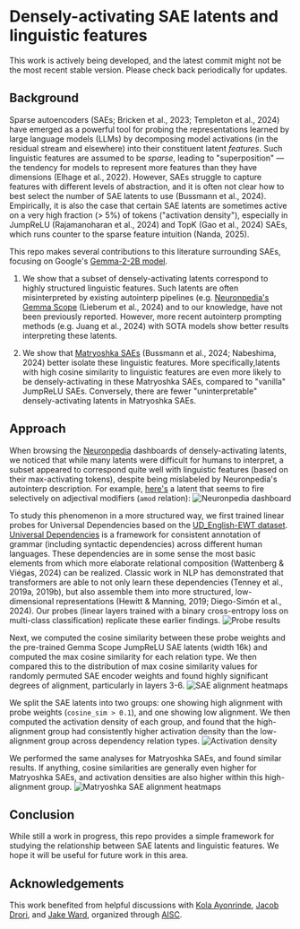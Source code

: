 # Densely-activating SAE latents and linguistic features

This work is actively being developed, and the latest commit might not be the most recent stable version. Please check back periodically for updates.

## Background

Sparse autoencoders (SAEs; Bricken et al., 2023; Templeton et al., 2024) have emerged as a powerful tool for probing the representations learned by large language models (LLMs) by decomposing model activations (in the residual stream and elsewhere) into their constituent latent *features*. Such linguistic features are assumed to be *sparse*, leading to "superposition" — the tendency for models to represent more features than they have dimensions (Elhage et al., 2022). However, SAEs struggle to capture features with different levels of abstraction, and it is often not clear how to best select the number of SAE latents to use (Bussmann et al., 2024). Empirically, it is also the case that certain SAE latents are sometimes active on a very high fraction (> 5%) of tokens ("activation density"), especially in JumpReLU (Rajamanoharan et al., 2024) and TopK (Gao et al., 2024) SAEs, which runs counter to the sparse feature intuition (Nanda, 2025).

This repo makes several contributions to this literature surrounding SAEs, focusing on Google's [Gemma-2-2B model](https://huggingface.co/google/gemma-2-2b).

1. We show that a subset of densely-activating latents correspond to highly structured linguistic features. Such latents are often misinterpreted by existing autointerp pipelines (e.g. [Neuronpedia's Gemma Scope](https://www.neuronpedia.org/gemma-scope#main) (Lieberum et al., 2024) and to our knowledge, have not been previously reported. However, more recent autointerp prompting methods (e.g. Juang et al., 2024) with SOTA models show better results interpreting these latents.

2. We show that [Matryoshka SAEs](https://github.com/bartbussmann/matryoshka_sae) (Bussmann et al., 2024; Nabeshima, 2024) better isolate these linguistic features. More specifically,latents with high cosine similarity to linguistic features are even more likely to be densely-activating in these Matryoshka SAEs, compared to "vanilla" JumpReLU SAEs. Conversely, there are fewer "uninterpretable" densely-activating latents in Matryoshka SAEs.

## Approach

When browsing the [Neuronpedia](https://www.neuronpedia.org/gemma-scope#main) dashboards of densely-activating latents, we noticed that while many latents were difficult for humans to interpret, a subset appeared to correspond quite well with linguistic features (based on their max-activating tokens), despite being mislabeled by Neuronpedia's autointerp description. For example, [here's](https://www.neuronpedia.org/gemma-2-2b/5-gemmascope-res-16k/11910?embed=true&embedexplanation=true&embedplots=true&embedtest=true) a latent that seems to fire selectively on adjectival modifiers (`amod` relation):
![Neuronpedia dashboard](figures/examples/Neuronpedia_GEMMA-2-2B_5-GEMMASCOPE-RES-16K_11910.png)

To study this phenomenon in a more structured way, we first trained linear probes for Universal Dependencies based on the [UD_English-EWT dataset](https://github.com/UniversalDependencies/UD_English-EWT). [Universal Dependencies](https://universaldependencies.org/) is a framework for consistent annotation of grammar (including syntactic dependencies) across different human languages. These dependencies are in some sense the most basic elements from which more elaborate relational composition (Wattenberg & Viégas, 2024) can be realized. Classic work in NLP has demonstrated that transformers are able to not only learn these dependencies (Tenney et al., 2019a, 2019b), but also assemble them into more structured, low-dimensional representations (Hewitt & Manning, 2019; Diego-Simón et al., 2024). Our probes (linear layers trained with a binary cross-entropy loss on multi-class classification) replicate these earlier findings.
![Probe results](figures/evals/eval_tail_trail_toks_results_layers_0-25.png)

Next, we computed the cosine similarity between these probe weights and the pre-trained Gemma Scope JumpReLU SAE latents (width 16k) and computed the max cosine similarity for each relation type. We then compared this to the distribution of max cosine similarity values for randomly permuted SAE encoder weights and found highly significant degrees of alignment, particularly in layers 3-6.
![SAE alignment heatmaps](figures/sae/sae_alignment_tail_trail_toks_heatmaps_layers_0-25.png)

We split the SAE latents into two groups: one showing high alignment with probe weights (`cosine_sim > 0.1`), and one showing low alignment. We then computed the activation density of each group, and found that the high-alignment group had consistently higher activation density than the low-alignment group across dependency relation types.
![Activation density](figures/sparsity/frac_active_yvar_frac_active_hue_is_high_sim_layer_4_width_16k_canonical_acl_to_appos:nmod.png)

We performed the same analyses for Matryoshka SAEs, and found similar results. If anything, cosine similarities are generally even higher for Matryoshka SAEs, and activation densities are also higher within this high-alignment group.
![Matryoshka SAE alignment heatmaps](figures/sparsity/frac_active_yvar_frac_active_hue_is_high_sim_gemma-2-2b_blocks.5.hook_resid_pre_36864_global-matryoshka-topk_32_0.0003_122069_acl_to_appos:nmod.png)

## Conclusion

While still a work in progress, this repo provides a simple framework for studying the relationship between SAE latents and linguistic features. We hope it will be useful for future work in this area.

## Acknowledgements

This work benefited from helpful discussions with [Kola Ayonrinde](https://github.com/koayon), [Jacob Drori](https://github.com/jacobcd52), and [Jake Ward](https://github.com/jnward), organized through [AISC](https://www.aisafety.camp/).
<!-- Funding support was provided to A. Lowet by Open Philanthropy. -->

